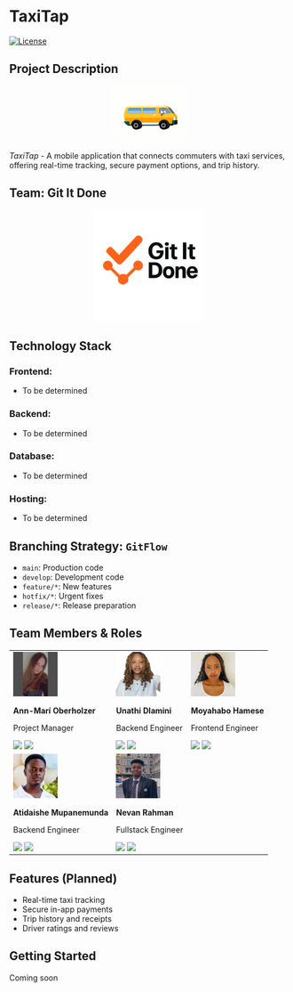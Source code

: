 # TaxiTap

[![License](https://img.shields.io/badge/License-MIT-blue.svg)](https://opensource.org/licenses/MIT)

## Project Description

<p align="center">
    <img src="assets/images/taxi.gif" height="100"/>
</p>

*TaxiTap* - A mobile application that connects commuters with taxi services, offering real-time tracking, secure payment options, and trip history.

## Team: Git It Done
<p align="center">
  <img src="assets/images/Logo_nobg.png" alt="Git It Done Logo" width="200"/>
</p>

## Technology Stack

### Frontend:
- To be determined

### Backend:
- To be determined

### Database:
- To be determined

### Hosting:
- To be determined

## Branching Strategy: `GitFlow`
- `main`: Production code
- `develop`: Development code
- `feature/*`: New features
- `hotfix/*`: Urgent fixes
- `release/*`: Release preparation

## Team Members & Roles

<table>
  <tr>
    <td>
      <img src="assets/images/annie.jpeg" height="80" width="80" alt="Ann-Marí Oberholzer"/>
      <p><b>Ann-Marí Oberholzer</b></p>
      <p>Project Manager</p>
      <a href="https://github.com/Ann-Mari-Oberholzer"><img src="https://img.shields.io/badge/GitHub-100000?style=for-the-badge&logo=github&logoColor=white" /></a>
      <a href="https://linkedin.com/ann-mari-oberholzer-967982354/"><img src="https://img.shields.io/badge/LinkedIn-0077B5?style=for-the-badge&logo=linkedin&logoColor=white" /></a>
    </td>
    <td>
      <img src="assets/images/unathi.jpeg" height="80" width="80" alt="Unathi Dlamini"/>
      <p><b>Unathi Dlamini</b></p>
      <p>Backend Engineer</p>
      <a href="https://github.com/un4thi"><img src="https://img.shields.io/badge/GitHub-100000?style=for-the-badge&logo=github&logoColor=white" /></a>
      <a href="https://linkedin.com/unathi-dlamini-237007224/"><img src="https://img.shields.io/badge/LinkedIn-0077B5?style=for-the-badge&logo=linkedin&logoColor=white" /></a>
    </td>
    <td>
      <img src="assets/images/tebogo.jpg" height="80" width="80" alt="Moyahabo Hamese"/>
      <p><b>Moyahabo Hamese</b></p>
      <p>Frontend Engineer</p>
      <a href="https://github.com/habohamese"><img src="https://img.shields.io/badge/GitHub-100000?style=for-the-badge&logo=github&logoColor=white" /></a>
      <a href="https://www.linkedin.com/in/moyahabo-hamese/"><img src="https://img.shields.io/badge/LinkedIn-0077B5?style=for-the-badge&logo=linkedin&logoColor=white" /></a>
    </td>
  </tr>
  <tr>
    <td>
      <img src="assets/images/ati.jpeg" height="80" width="80" alt="Atidaishe Mupanemunda"/>
      <p><b>Atidaishe Mupanemunda</b></p>
      <p>Backend Engineer</p>
      <a href="https://github.com/WillyDoo428"><img src="https://img.shields.io/badge/GitHub-100000?style=for-the-badge&logo=github&logoColor=white" /></a>
      <a href="https://www.linkedin.com/in/atidaishe-mupanemunda-87ba721b7/"><img src="https://img.shields.io/badge/LinkedIn-0077B5?style=for-the-badge&logo=linkedin&logoColor=white" /></a>
    </td>
    <td>
      <img src="assets/images/nev.jpg" height="80" width="80" alt="Nevan Rahman"/>
      <p><b>Nevan Rahman</b></p>
      <p>Fullstack Engineer</p>
      <a href="https://github.com/rsnevan"><img src="https://img.shields.io/badge/GitHub-100000?style=for-the-badge&logo=github&logoColor=white" /></a>
      <a href="https://linkedin.com/in/nevanrahman"><img src="https://img.shields.io/badge/LinkedIn-0077B5?style=for-the-badge&logo=linkedin&logoColor=white" /></a>
    </td>
    <td></td>
  </tr>
</table>

## Features (Planned)
- Real-time taxi tracking
- Secure in-app payments
- Trip history and receipts
- Driver ratings and reviews

## Getting Started
Coming soon